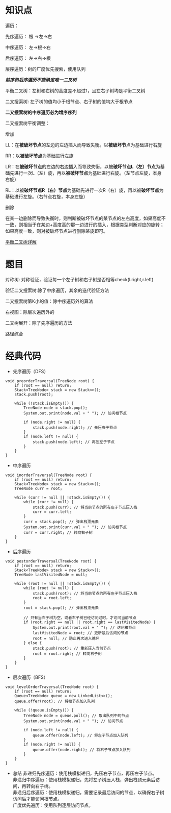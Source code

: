 # 知识点

遍历：

先序遍历： 根 ->左->右

中序遍历： 左->根->右

后序遍历： 左->右->根

层序遍历：树的广度优先搜索，使用队列

***前序和后序遍历不能确定唯一二叉树***


平衡二叉树：左树和右树的高度差不超过1，且左右子树均是平衡二叉树

二叉搜索树: 左子树的值均小于根节点、右子树的值均大于根节点

**二叉搜索树的中序遍历必为增序序列**

二叉搜索树平衡调整：

增加

LL：在**被破坏节点**的左边的左边插入而导致失衡。以**被破坏节**点为基础进行右旋

RR：以**被破坏节点**为基础进行左旋

LR：在**被破坏节点**的左边的右边插入而导致失衡，以被**破坏节点L（左）节点**为基础先进行一次L（左）旋，再以**被破坏节点**为基础进行右旋。（左节点左旋，本身右旋）

RL：以被**破坏节点R（右）节点**为基础先进行一次R（右）旋，再以被**破坏节点**为基础进行左旋。（右节点右旋，本身左旋）

删除

在某一边删除而导致失衡时，则判断被破坏节点的某节点的左右高度，如果高度不一致，则相当于在某边+高度高的那一边进行的插入，根据类型判断对应的旋转；如果高度一致，则对被破坏节点进行删除某旋即可。

[平衡二叉树详解](https://blog.csdn.net/m0_37914588/article/details/103754959 "删除")

# 题目

对称树: 对称验证，验证每一个左子树和右子树是否相等check(l\.right,r.left)

验证二叉搜索树:除了中序遍历，其余的迭代验证方法

二叉搜索树第K小的值：除中序遍历外的算法

右视图：除层次遍历外的

二叉树展开：除了先序遍历的方法

路径综合

# 经典代码

- 先序遍历（DFS）
```
void preorderTraversal(TreeNode root) {
    if (root == null) return;
    Stack<TreeNode> stack = new Stack<>();
    stack.push(root);

    while (!stack.isEmpty()) {
        TreeNode node = stack.pop();
        System.out.print(node.val + " "); // 访问根节点

        if (node.right != null) {
            stack.push(node.right); // 先压右子节点
        }
        if (node.left != null) {
            stack.push(node.left); // 再压左子节点
        }
    }
}
```

- 中序遍历

```
void inorderTraversal(TreeNode root) {
    if (root == null) return;
    Stack<TreeNode> stack = new Stack<>();
    TreeNode curr = root;

    while (curr != null || !stack.isEmpty()) {
        while (curr != null) {
            stack.push(curr); // 将当前节点的所有左子节点压入栈
            curr = curr.left;
        }
        curr = stack.pop(); // 弹出栈顶元素
        System.out.print(curr.val + " "); // 访问根节点
        curr = curr.right; // 转向右子树
    }
}
```

- 后序遍历
```
void postorderTraversal(TreeNode root) {
    if (root == null) return;
    Stack<TreeNode> stack = new Stack<>();
    TreeNode lastVisitedNode = null;

    while (root != null || !stack.isEmpty()) {
        while (root != null) {
            stack.push(root); // 将当前节点的所有左子节点压入栈
            root = root.left;
        }
        root = stack.pop(); // 弹出栈顶元素

        // 只有当右子树为空，或者右子树已经访问过时，才访问当前节点
        if (root.right == null || root.right == lastVisitedNode) {
            System.out.print(root.val + " "); // 访问根节点
            lastVisitedNode = root; // 更新最后访问的节点
            root = null; // 防止再次进入循环
        } else {
            stack.push(root); // 重新压入当前节点
            root = root.right; // 转向右子树
        }
    }
}
```

- 层次遍历（BFS）

```
void levelOrderTraversal(TreeNode root) {
    if (root == null) return;
    Queue<TreeNode> queue = new LinkedList<>();
    queue.offer(root); // 将根节点加入队列

    while (!queue.isEmpty()) {
        TreeNode node = queue.poll(); // 取出队列中的节点
        System.out.print(node.val + " "); // 访问节点

        if (node.left != null) {
            queue.offer(node.left); // 将左子节点加入队列
        }
        if (node.right != null) {
            queue.offer(node.right); // 将右子节点加入队列
        }
    }
}
```

- 总结
非递归先序遍历：使用栈模拟递归，先压右子节点，再压左子节点。    
非递归中序遍历：使用栈模拟递归，先将左子树压入栈，弹出栈顶元素后访问，再转向右子树。  
非递归后序遍历：使用栈模拟递归，需要记录最后访问的节点，以确保右子树访问后才能访问根节点。  
广度优先遍历：使用队列逐层访问节点。  